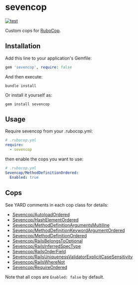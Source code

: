 # sevencop

[![test](https://github.com/r7kamura/sevencop/actions/workflows/test.yml/badge.svg)](https://github.com/r7kamura/sevencop/actions/workflows/test.yml)

Custom cops for [RuboCop](https://github.com/rubocop/rubocop).

## Installation

Add this line to your application's Gemfile:

```ruby
gem 'sevencop', require: false
```

And then execute:

```
bundle install
```

Or install it yourself as:

```
gem install sevencop
```

## Usage

Require sevencop from your .rubocop.yml:

```yaml
# .rubocop.yml
require:
  - sevencop
```

then enable the cops you want to use:

```yaml
# .rubocop.yml
Sevencop/MethodDefinitionOrdered:
  Enabled: true
```

## Cops

See YARD comments in each cop class for details:

- [Sevencop/AutoloadOrdered](lib/rubocop/cop/sevencop/autoload_ordered.rb)
- [Sevencop/HashElementOrdered](lib/rubocop/cop/sevencop/hash_element_ordered.rb)
- [Sevencop/MethodDefinitionArgumentsMultiline](lib/rubocop/cop/sevencop/method_definition_arguments_multiline.rb)
- [Sevencop/MethodDefinitionKeywordArgumentOrdered](lib/rubocop/cop/sevencop/method_definition_keyword_argument_ordered.rb)
- [Sevencop/MethodDefinitionOrdered](lib/rubocop/cop/sevencop/method_definition_ordered.rb)
- [Sevencop/RailsBelongsToOptional](lib/rubocop/cop/sevencop/rails_belongs_to_optional.rb)
- [Sevencop/RailsInferredSpecType](lib/rubocop/cop/sevencop/rails_inferred_spec_type.rb)
- [Sevencop/RailsOrderField](lib/rubocop/cop/sevencop/rails_order_field.rb)
- [Sevencop/RailsUniquenessValidatorExplicitCaseSensitivity](lib/rubocop/cop/sevencop/rails_uniqueness_validator_explicit_case_sensitivity.rb)
- [Sevencop/RailsWhereNot](lib/rubocop/cop/sevencop/rails_where_not.rb)
- [Sevencop/RequireOrdered](lib/rubocop/cop/sevencop/require_ordered.rb)

Note that all cops are `Enabled: false` by default.
